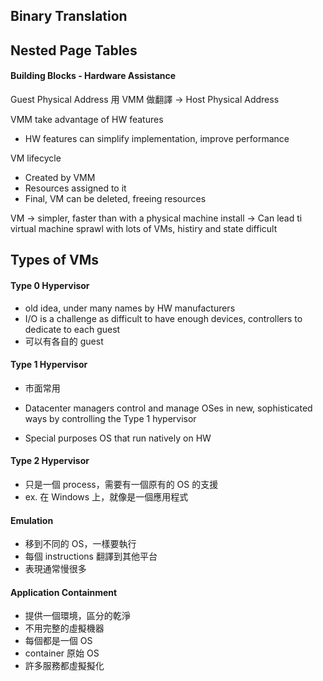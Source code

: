 ## Binary Translation


## Nested Page Tables
#### Building Blocks - Hardware Assistance
Guest Physical Address 
用 VMM 做翻譯
-> Host Physical Address

VMM take advantage of HW features
+ HW features can simplify implementation, improve performance 

VM lifecycle
+ Created by VMM
+ Resources assigned to it
+ Final, VM can be deleted, freeing resources

VM -> simpler, faster than with a physical machine install
     -> Can lead ti virtual machine sprawl with lots of VMs, histiry and state difficult 

## Types of VMs 
#### Type 0 Hypervisor
+ old idea, under many names by HW manufacturers
+ I/O is a challenge as difficult to have enough devices, controllers to dedicate to each guest
+ 可以有各自的 guest

#### Type 1 Hypervisor
+ 市面常用
+ Datacenter managers control and manage OSes in new, sophisticated ways by controlling the Type 1 hypervisor

+ Special purposes OS that run natively on HW

#### Type 2 Hypervisor
+ 只是一個 process，需要有一個原有的 OS 的支援
+ ex. 在 Windows 上，就像是一個應用程式

#### Emulation 
+ 移到不同的 OS，一樣要執行
+ 每個 instructions 翻譯到其他平台
+ 表現通常慢很多

#### Application Containment
+ 提供一個環境，區分的乾淨
+ 不用完整的虛擬機器
+ 每個都是一個 OS
+ container 原始 OS
+ 許多服務都虛擬擬化